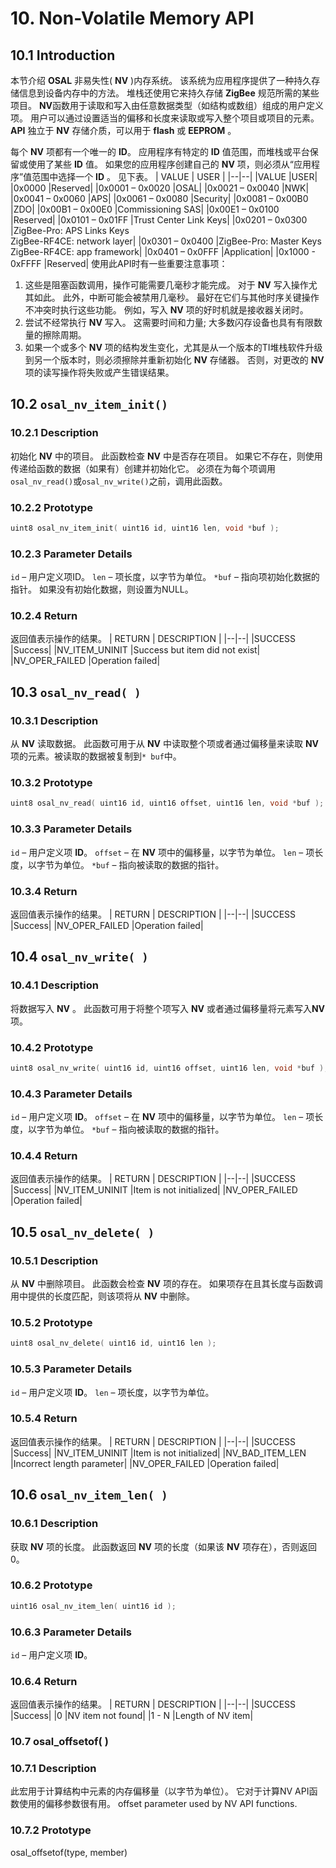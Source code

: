 
# 10. Non-Volatile Memory API
## 10.1 Introduction
本节介绍 **OSAL** 非易失性( **NV** )内存系统。 该系统为应用程序提供了一种持久存储信息到设备内存中的方法。 堆栈还使用它来持久存储 **ZigBee** 规范所需的某些项目。 **NV**函数用于读取和写入由任意数据类型（如结构或数组）组成的用户定义项。 用户可以通过设置适当的偏移和长度来读取或写入整个项目或项目的元素。 **API** 独立于 **NV** 存储介质，可以用于 **flash** 或 **EEPROM** 。

每个 **NV** 项都有一个唯一的 **ID**。 应用程序有特定的 **ID** 值范围，而堆栈或平台保留或使用了某些 **ID** 值。 如果您的应用程序创建自己的 **NV** 项，则必须从“应用程序”值范围中选择一个 **ID** 。 见下表。
| VALUE | USER |
|--|--|
|VALUE |USER|
|0x0000 |Reserved|
|0x0001 – 0x0020 |OSAL|
|0x0021 – 0x0040 |NWK|
|0x0041 – 0x0060 |APS|
|0x0061 – 0x0080 |Security|
|0x0081 – 0x00B0 |ZDO|
|0x00B1 – 0x00E0 |Commissioning SAS|
|0x00E1 – 0x0100 |Reserved|
|0x0101 – 0x01FF |Trust Center Link Keys|
|0x0201 – 0x0300 |ZigBee-Pro: APS Links Keys <br>ZigBee-RF4CE: network layer|
|0x0301 – 0x0400 |ZigBee-Pro: Master Keys <br>ZigBee-RF4CE: app framework|
|0x0401 – 0x0FFF |Application|
|0x1000 - 0xFFFF |Reserved|
使用此API时有一些重要注意事项：
1. 这些是阻塞函数调用，操作可能需要几毫秒才能完成。 对于 **NV** 写入操作尤其如此。 此外，中断可能会被禁用几毫秒。 最好在它们与其他时序关键操作不冲突时执行这些功能。 例如，写入 **NV** 项的好时机就是接收器关闭时。
2. 尝试不经常执行 **NV** 写入。 这需要时间和力量; 大多数闪存设备也具有有限数量的擦除周期。
3. 如果一个或多个 **NV** 项的结构发生变化，尤其是从一个版本的TI堆栈软件升级到另一个版本时，则必须擦除并重新初始化 **NV** 存储器。 否则，对更改的 **NV** 项的读写操作将失败或产生错误结果。
## 10.2 `osal_nv_item_init()`
### 10.2.1 Description
初始化 **NV** 中的项目。 此函数检查 **NV** 中是否存在项目。 如果它不存在，则使用传递给函数的数据（如果有）创建并初始化它。
必须在为每个项调用`osal_nv_read()`或`osal_nv_write()`之前，调用此函数。
### 10.2.2 Prototype
``` c
uint8 osal_nv_item_init( uint16 id, uint16 len, void *buf );
```
### 10.2.3 Parameter Details
`id` – 用户定义项ID。
`len` – 项长度，以字节为单位。
`*buf` – 指向项初始化数据的指针。 如果没有初始化数据，则设置为NULL。
### 10.2.4 Return
返回值表示操作的结果。
| RETURN | DESCRIPTION |
|--|--|
|SUCCESS |Success|
|NV_ITEM_UNINIT |Success but item did not exist|
|NV_OPER_FAILED |Operation failed|
## 10.3 `osal_nv_read( )`
### 10.3.1 Description
从 **NV** 读取数据。 此函数可用于从 **NV** 中读取整个项或者通过偏移量来读取 **NV** 项的元素。被读取的数据被复制到`* buf`中。
### 10.3.2 Prototype
``` c
uint8 osal_nv_read( uint16 id, uint16 offset, uint16 len, void *buf );
```
### 10.3.3 Parameter Details
`id` – 用户定义项 **ID**。
`offset` – 在 **NV** 项中的偏移量，以字节为单位。
`len` – 项长度，以字节为单位。
`*buf` – 指向被读取的数据的指针。
### 10.3.4 Return
返回值表示操作的结果。
| RETURN | DESCRIPTION |
|--|--|
|SUCCESS |Success|
|NV_OPER_FAILED |Operation failed|
## 10.4 `osal_nv_write( )`
### 10.4.1 Description
将数据写入 **NV** 。 此函数可用于将整个项写入 **NV** 或者通过偏移量将元素写入**NV** 项。
### 10.4.2 Prototype
``` c
uint8 osal_nv_write( uint16 id, uint16 offset, uint16 len, void *buf );
```
### 10.4.3 Parameter Details
`id` – 用户定义项 **ID**。
`offset` – 在 **NV** 项中的偏移量，以字节为单位。
`len` – 项长度，以字节为单位。
`*buf` – 指向被读取的数据的指针。
### 10.4.4 Return
返回值表示操作的结果。
| RETURN | DESCRIPTION |
|--|--|
|SUCCESS |Success|
|NV_ITEM_UNINIT |Item is not initialized|
|NV_OPER_FAILED |Operation failed|
## 10.5 `osal_nv_delete( )`
### 10.5.1 Description
从 **NV** 中删除项目。 此函数会检查 **NV** 项的存在。 如果项存在且其长度与函数调用中提供的长度匹配，则该项将从 **NV** 中删除。
### 10.5.2 Prototype
``` c
uint8 osal_nv_delete( uint16 id, uint16 len );
``` 
### 10.5.3 Parameter Details
`id` – 用户定义项 **ID**。
`len` – 项长度，以字节为单位。
### 10.5.4 Return
返回值表示操作的结果。
| RETURN | DESCRIPTION |
|--|--|
|SUCCESS |Success|
|NV_ITEM_UNINIT |Item is not initialized|
|NV_BAD_ITEM_LEN |Incorrect length parameter|
|NV_OPER_FAILED |Operation failed|
## 10.6 `osal_nv_item_len( )`
### 10.6.1 Description
获取 **NV** 项的长度。 此函数返回 **NV** 项的长度（如果该 **NV** 项存在），否则返回0。
### 10.6.2 Prototype
``` c
uint16 osal_nv_item_len( uint16 id );
``` 
### 10.6.3 Parameter Details
`id` – 用户定义项 **ID**。
### 10.6.4 Return
返回值表示操作的结果。
| RETURN | DESCRIPTION |
|--|--|
|SUCCESS |Success|
|0 |NV item not found|
|1 - N |Length of NV item|
### 10.7 osal_offsetof( )
### 10.7.1 Description
此宏用于计算结构中元素的内存偏移量（以字节为单位）。 它对于计算NV API函数使用的偏移参数很有用。
offset parameter used by NV API functions.
### 10.7.2 Prototype
osal_offsetof(type, member)
<!--stackedit_data:
eyJoaXN0b3J5IjpbLTIyMDQ0NjcxNywtMTE5MTkwODc2NiwxOD
k5OTM3OTMxLC0xMzY5OTM3MzUzLDc1NTA2NjM2LC0xNjg0NDAz
MzEzLDExNzIzMzA5NjYsLTEyNjU3OTAzOTIsMjA4NDc0ODExMi
wxMDkzNTYwMTEwLDE2MTIzOTExODEsMTY4MzQ1MzcwNSwxNTU2
OTYyMzddfQ==
-->